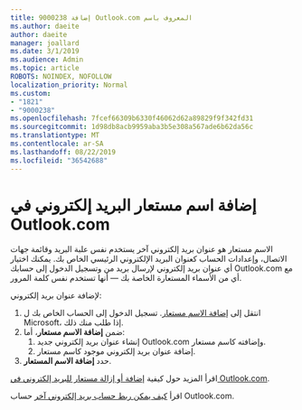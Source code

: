 ```yaml
---
title: إضافة 9000238 Outlook.com المعروف باسم
ms.author: daeite
author: daeite
manager: joallard
ms.date: 3/1/2019
ms.audience: Admin
ms.topic: article
ROBOTS: NOINDEX, NOFOLLOW
localization_priority: Normal
ms.custom:
- "1821"
- "9000238"
ms.openlocfilehash: 7fcef66309b6330f46062d62a89829f9f342fd31
ms.sourcegitcommit: 1d98db8acb9959aba3b5e308a567ade6b62da56c
ms.translationtype: MT
ms.contentlocale: ar-SA
ms.lasthandoff: 08/22/2019
ms.locfileid: "36542688"
---
```

# <a name="add-an-email-alias-in-outlookcom"></a>إضافة اسم مستعار البريد إلكتروني في Outlook.com

الاسم مستعار هو عنوان بريد إلكتروني آخر يستخدم نفس علبة البريد وقائمة جهات الاتصال، وإعدادات الحساب كعنوان البريد الإلكتروني الرئيسي الخاص بك. يمكنك اختيار أي عنوان بريد إلكتروني لإرسال بريد من وتسجيل الدخول إلى حسابك Outlook.com مع أي من الأسماء المستعارة الخاصة بك — أنها تستخدم نفس كلمة المرور.

لإضافة عنوان بريد إلكتروني:

1. انتقل إلى [إضافة الاسم مستعار](https://go.microsoft.com/fwlink/p/?linkid=864833). تسجيل الدخول إلى الحساب الخاص بك ل Microsoft، إذا طلب منك ذلك.
2. ضمن **إضافة الاسم مستعار**، أما:
    1. إنشاء عنوان بريد إلكتروني جديد Outlook.com وإضافته كاسم مستعار.
    2. إضافة عنوان بريد إلكتروني موجود كاسم مستعار.
3. حدد **إضافة الاسم المستعار**.

اقرأ المزيد حول كيفية [إضافة أو إزالة مستعار للبريد إلكتروني في Outlook.com](https://support.office.com/article/459b1989-356d-40fa-a689-8f285b13f1f2?wt.mc_id=Office_Outlook_com_Alchemy).  

اقرأ [كيف يمكن ربط حساب بريد إلكتروني آخر](https://support.office.com/article/c5224df4-5885-4e79-91ba-523aa743f0ba?wt.mc_id=Office_Outlook_com_Alchemy) حساب Outlook.com.